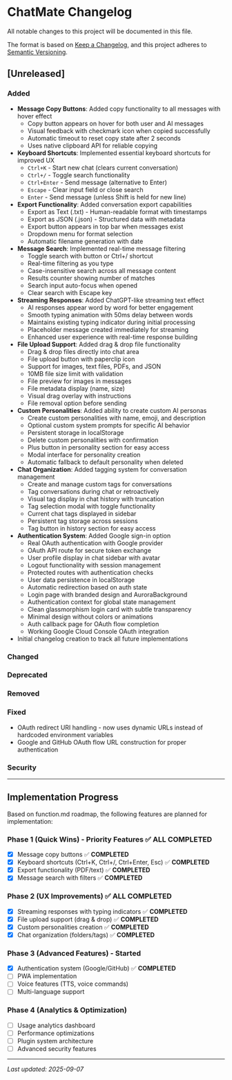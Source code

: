# ChatMate Changelog

All notable changes to this project will be documented in this file.

The format is based on [Keep a Changelog](https://keepachangelog.com/en/1.0.0/),
and this project adheres to [Semantic Versioning](https://semver.org/spec/v2.0.0.html).

## [Unreleased]

### Added
- **Message Copy Buttons**: Added copy functionality to all messages with hover effect
  - Copy button appears on hover for both user and AI messages
  - Visual feedback with checkmark icon when copied successfully
  - Automatic timeout to reset copy state after 2 seconds
  - Uses native clipboard API for reliable copying
- **Keyboard Shortcuts**: Implemented essential keyboard shortcuts for improved UX
  - `Ctrl+K` - Start new chat (clears current conversation)
  - `Ctrl+/` - Toggle search functionality
  - `Ctrl+Enter` - Send message (alternative to Enter)
  - `Escape` - Clear input field or close search
  - `Enter` - Send message (unless Shift is held for new line)
- **Export Functionality**: Added conversation export capabilities
  - Export as Text (.txt) - Human-readable format with timestamps
  - Export as JSON (.json) - Structured data with metadata
  - Export button appears in top bar when messages exist
  - Dropdown menu for format selection
  - Automatic filename generation with date
- **Message Search**: Implemented real-time message filtering
  - Toggle search with button or Ctrl+/ shortcut
  - Real-time filtering as you type
  - Case-insensitive search across all message content
  - Results counter showing number of matches
  - Search input auto-focus when opened
  - Clear search with Escape key
- **Streaming Responses**: Added ChatGPT-like streaming text effect
  - AI responses appear word by word for better engagement
  - Smooth typing animation with 50ms delay between words
  - Maintains existing typing indicator during initial processing
  - Placeholder message created immediately for streaming
  - Enhanced user experience with real-time response building
- **File Upload Support**: Added drag & drop file functionality
  - Drag & drop files directly into chat area
  - File upload button with paperclip icon
  - Support for images, text files, PDFs, and JSON
  - 10MB file size limit with validation
  - File preview for images in messages
  - File metadata display (name, size)
  - Visual drag overlay with instructions
  - File removal option before sending
- **Custom Personalities**: Added ability to create custom AI personas
  - Create custom personalities with name, emoji, and description
  - Optional custom system prompts for specific AI behavior
  - Persistent storage in localStorage
  - Delete custom personalities with confirmation
  - Plus button in personality section for easy access
  - Modal interface for personality creation
  - Automatic fallback to default personality when deleted
- **Chat Organization**: Added tagging system for conversation management
  - Create and manage custom tags for conversations
  - Tag conversations during chat or retroactively
  - Visual tag display in chat history with truncation
  - Tag selection modal with toggle functionality
  - Current chat tags displayed in sidebar
  - Persistent tag storage across sessions
  - Tag button in history section for easy access
- **Authentication System**: Added Google sign-in option
  - Real OAuth authentication with Google provider
  - OAuth API route for secure token exchange
  - User profile display in chat sidebar with avatar
  - Logout functionality with session management
  - Protected routes with authentication checks
  - User data persistence in localStorage
  - Automatic redirection based on auth state
  - Login page with branded design and AuroraBackground
  - Authentication context for global state management
  - Clean glassmorphism login card with subtle transparency
  - Minimal design without colors or animations
  - Auth callback page for OAuth flow completion
  - Working Google Cloud Console OAuth integration
- Initial changelog creation to track all future implementations

### Changed

### Deprecated

### Removed

### Fixed
- OAuth redirect URI handling - now uses dynamic URLs instead of hardcoded environment variables
- Google and GitHub OAuth flow URL construction for proper authentication

### Security

---

## Implementation Progress

Based on function.md roadmap, the following features are planned for implementation:

### Phase 1 (Quick Wins) - Priority Features ✅ **ALL COMPLETED**
- [x] Message copy buttons ✅ **COMPLETED**
- [x] Keyboard shortcuts (Ctrl+K, Ctrl+/, Ctrl+Enter, Esc) ✅ **COMPLETED**
- [x] Export functionality (PDF/text) ✅ **COMPLETED**
- [x] Message search with filters ✅ **COMPLETED**

### Phase 2 (UX Improvements) ✅ **ALL COMPLETED**
- [x] Streaming responses with typing indicators ✅ **COMPLETED**
- [x] File upload support (drag & drop) ✅ **COMPLETED**
- [x] Custom personalities creation ✅ **COMPLETED**
- [x] Chat organization (folders/tags) ✅ **COMPLETED**

### Phase 3 (Advanced Features) - Started
- [x] Authentication system (Google/GitHub) ✅ **COMPLETED**
- [ ] PWA implementation
- [ ] Voice features (TTS, voice commands)
- [ ] Multi-language support

### Phase 4 (Analytics & Optimization)
- [ ] Usage analytics dashboard
- [ ] Performance optimizations
- [ ] Plugin system architecture
- [ ] Advanced security features

---

*Last updated: 2025-09-07*
